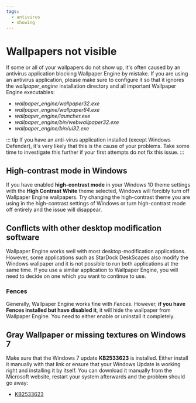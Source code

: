 ```yaml
---
tags:
  - antivirus
  - showing
---
```

# Wallpapers not visible

If some or all of your wallpapers do not show up, it's often caused by an antivirus application blocking Wallpaper Engine by mistake. If you are using an antivirus application, please make sure to configure it so that it ignores the *wallpaper_engine* installation directory and all important Wallpaper Engine executables: 

* *wallpaper_engine/wallpaper32.exe*
* *wallpaper_engine/wallpaper64.exe*
* *wallpaper_engine/launcher.exe*
* *wallpaper_engine/bin/webwallpaper32.exe*
* *wallpaper_engine/bin/ui32.exe*

::: tip
If you have an anti-virus application installed (except Windows Defender), it's very likely that this is the cause of your problems. Take some time to investigate this further if your first attempts do not fix this issue.
:::

## High-contrast mode in Windows

If you have enabled **high-contrast mode** in your Windows 10 theme settings with the **High Contrast White** theme selected, Windows will forcibly turn off Wallpaper Engine wallpapers. Try changing the high-contrast theme you are using in the high-contrast settings of Windows or turn high-contrast mode off entirely and the issue will disappear.

## Conflicts with other desktop modification software

Wallpaper Engine works well with most desktop-modification applications. However, some applications such as StarDock DeskScapes also modify the Windows wallpaper and it is not possible to run both applications at the same time. If you use a similar application to Wallpaper Engine, you will need to decide on one which you want to continue to use.

### Fences

Generally, Wallpaper Engine works fine with *Fences*. However, **if you have Fences installed but have disabled it**, it will hide the wallpaper from Wallpaper Engine. You need to either enable or uninstall it completely.

## Gray Wallpaper or missing textures on Windows 7

Make sure that the Windows 7 update **KB2533623** is installed. Either install it manually with that link or ensure that your Windows Update is working right and installing it by itself. You can download it manually from the Microsoft website, restart your system afterwards and the problem should go away:

* [KB2533623](https://support.microsoft.com/en-us/help/2533623/microsoft-security-advisory-insecure-library-loading-could-allow-remot)